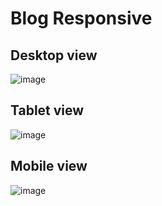 # Blog Responsive
## Desktop view
![image](https://github.com/NathyaHaneen/blog-responsive/assets/143100357/3f7d5404-ae58-4441-902e-a841b7e7a48e)
## Tablet view
![image](https://github.com/NathyaHaneen/blog-responsive/assets/143100357/78e81ff0-046a-4534-a357-67a17a424fbd)
## Mobile view
![image](https://github.com/NathyaHaneen/blog-responsive/assets/143100357/4f057947-48c6-49b8-8674-9dfb61f3dd6a)
